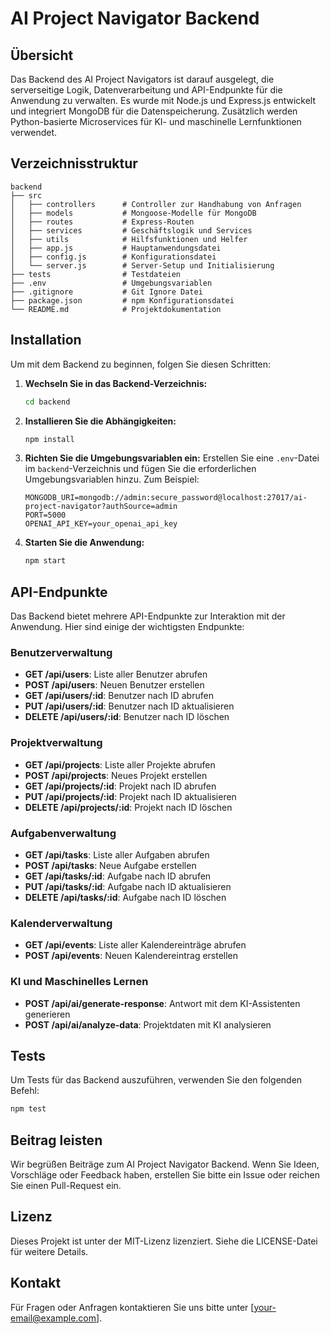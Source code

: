 # AI Project Navigator Backend

## Übersicht

Das Backend des AI Project Navigators ist darauf ausgelegt, die serverseitige Logik, Datenverarbeitung und API-Endpunkte für die Anwendung zu verwalten. Es wurde mit Node.js und Express.js entwickelt und integriert MongoDB für die Datenspeicherung. Zusätzlich werden Python-basierte Microservices für KI- und maschinelle Lernfunktionen verwendet.

## Verzeichnisstruktur

```
backend
├── src
│   ├── controllers      # Controller zur Handhabung von Anfragen
│   ├── models           # Mongoose-Modelle für MongoDB
│   ├── routes           # Express-Routen
│   ├── services         # Geschäftslogik und Services
│   ├── utils            # Hilfsfunktionen und Helfer
│   ├── app.js           # Hauptanwendungsdatei
│   ├── config.js        # Konfigurationsdatei
│   └── server.js        # Server-Setup und Initialisierung
├── tests                # Testdateien
├── .env                 # Umgebungsvariablen
├── .gitignore           # Git Ignore Datei
├── package.json         # npm Konfigurationsdatei
└── README.md            # Projektdokumentation
```

## Installation

Um mit dem Backend zu beginnen, folgen Sie diesen Schritten:

1. **Wechseln Sie in das Backend-Verzeichnis:**
   ```sh
   cd backend
   ```

2. **Installieren Sie die Abhängigkeiten:**
   ```sh
   npm install
   ```

3. **Richten Sie die Umgebungsvariablen ein:**
   Erstellen Sie eine `.env`-Datei im `backend`-Verzeichnis und fügen Sie die erforderlichen Umgebungsvariablen hinzu. Zum Beispiel:
   ```properties
   MONGODB_URI=mongodb://admin:secure_password@localhost:27017/ai-project-navigator?authSource=admin
   PORT=5000
   OPENAI_API_KEY=your_openai_api_key
   ```

4. **Starten Sie die Anwendung:**
   ```sh
   npm start
   ```

## API-Endpunkte

Das Backend bietet mehrere API-Endpunkte zur Interaktion mit der Anwendung. Hier sind einige der wichtigsten Endpunkte:

### Benutzerverwaltung

- **GET /api/users**: Liste aller Benutzer abrufen
- **POST /api/users**: Neuen Benutzer erstellen
- **GET /api/users/:id**: Benutzer nach ID abrufen
- **PUT /api/users/:id**: Benutzer nach ID aktualisieren
- **DELETE /api/users/:id**: Benutzer nach ID löschen

### Projektverwaltung

- **GET /api/projects**: Liste aller Projekte abrufen
- **POST /api/projects**: Neues Projekt erstellen
- **GET /api/projects/:id**: Projekt nach ID abrufen
- **PUT /api/projects/:id**: Projekt nach ID aktualisieren
- **DELETE /api/projects/:id**: Projekt nach ID löschen

### Aufgabenverwaltung

- **GET /api/tasks**: Liste aller Aufgaben abrufen
- **POST /api/tasks**: Neue Aufgabe erstellen
- **GET /api/tasks/:id**: Aufgabe nach ID abrufen
- **PUT /api/tasks/:id**: Aufgabe nach ID aktualisieren
- **DELETE /api/tasks/:id**: Aufgabe nach ID löschen

### Kalenderverwaltung

- **GET /api/events**: Liste aller Kalendereinträge abrufen
- **POST /api/events**: Neuen Kalendereintrag erstellen

### KI und Maschinelles Lernen

- **POST /api/ai/generate-response**: Antwort mit dem KI-Assistenten generieren
- **POST /api/ai/analyze-data**: Projektdaten mit KI analysieren

## Tests

Um Tests für das Backend auszuführen, verwenden Sie den folgenden Befehl:

```sh
npm test
```

## Beitrag leisten

Wir begrüßen Beiträge zum AI Project Navigator Backend. Wenn Sie Ideen, Vorschläge oder Feedback haben, erstellen Sie bitte ein Issue oder reichen Sie einen Pull-Request ein.

## Lizenz

Dieses Projekt ist unter der MIT-Lizenz lizenziert. Siehe die LICENSE-Datei für weitere Details.

## Kontakt

Für Fragen oder Anfragen kontaktieren Sie uns bitte unter [your-email@example.com].